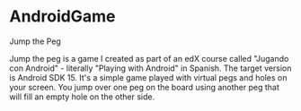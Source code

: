 # AndroidGame
Jump the Peg

Jump the peg is a game I created as part of an edX course called "Jugando con Android" - literally "Playing with Android" in Spanish.
The target version is Android SDK 15. 
It's a simple game played with virtual pegs and holes on your screen. 
You jump over one peg on the board using another peg that will fill an empty hole on the other side.
